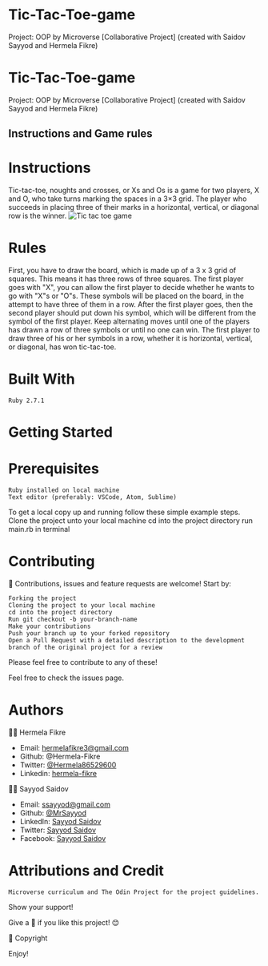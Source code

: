 # Tic-Tac-Toe-game
Project: OOP by Microverse [Collaborative Project] (created with Saidov Sayyod and Hermela Fikre)
# Tic-Tac-Toe-game
Project: OOP by Microverse [Collaborative Project] (created with Saidov Sayyod and Hermela Fikre)

## Instructions and Game rules
# Instructions 
Tic-tac-toe, noughts and crosses, or Xs and Os is a game for two players, X and O, who take turns marking the spaces in a 3×3 grid. The player who succeeds in placing three of their marks in a horizontal, vertical, or diagonal row is the winner.
![Tic tac toe game](https://lemmoscripts.com/wp/wp-content/uploads/2018/09/tic-tac-toe-capture-2.gif)

# Rules
First, you have to draw the board, which is made up of a 3 x 3 grid of squares. This means it has three rows of three squares.
The first player goes with "X", you can allow the first player to decide whether he wants to go with "X"s or "O"s. These symbols will be placed on the board, in the attempt to have three of them in a row.
After the first player goes, then the second player should put down his symbol, which will be different from the symbol of the first player.
Keep alternating moves until one of the players has drawn a row of three symbols or until no one can win. The first player to draw three of his or her symbols in a row, whether it is horizontal, vertical, or diagonal, has won tic-tac-toe.

# Built With
    Ruby 2.7.1

# Getting Started
# Prerequisites
    Ruby installed on local machine
    Text editor (preferably: VSCode, Atom, Sublime)

To get a local copy up and running follow these simple 
example steps.
    Clone the project unto your local machine
    cd into the project directory
    run main.rb in terminal

# Contributing

:handshake: Contributions, issues and feature requests are welcome! 
Start by:

    Forking the project
    Cloning the project to your local machine
    cd into the project directory
    Run git checkout -b your-branch-name
    Make your contributions
    Push your branch up to your forked repository
    Open a Pull Request with a detailed description to the development branch of the original project for a review

Please feel free to contribute to any of these!

Feel free to check the issues page.

# Authors

:man_technologist: Hermela Fikre

- Email: hermelafikre3@gmail.com
- Github: @Hermela-Fikre
- Twitter: [@Hermela86529600](https://twitter.com/Hermela86529600)
- Linkedin: [hermela-fikre](https://www.linkedin.com/in/hermela-fikre-1a969b156/)

:man_technologist: Sayyod Saidov

- Email: ssayyod@gmail.com
- Github: [@MrSayyod](https://github.com/MrSayyod) 
- LinkedIn:  [Sayyod Saidov](https://www.linkedin.com/in/sayyod-saidov-507b0818b)
- Twitter: [Sayyod Saidov](https://twitter.com/sayyodsaidov)
- Facebook: [Sayyod Saidov](https://www.facebook.com/sayyod)

# Attributions and Credit
    Microverse curriculum and The Odin Project for the project guidelines.

Show your support!

Give a :star2: if you like this project! :blush:

📝 Copyright

Enjoy!